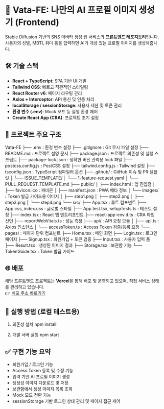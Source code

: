 # 👤 Vata-FE: 나만의 AI 프로필 이미지 생성기 (Frontend)

Stable Diffusion 기반의 SNS 아바타 생성 웹 서비스의 **프론트엔드 레포지토리**입니다.  
사용자의 성별, MBTI, 취미 등을 입력하면 AI가 개성 있는 프로필 이미지를 생성해줍니다.

## 🛠️ 기술 스택

- **React + TypeScript**: SPA 기반 UI 개발
- **Tailwind CSS**: 빠르고 직관적인 스타일링
- **React Router v6**: 페이지 라우팅 관리
- **Axios + Interceptor**: API 통신 및 인증 처리
- **localStorage / sessionStorage**: 사용자 세션 및 토큰 관리
- **환경 변수 (.env)**: Mock 모드 등 실행 환경 제어
- **Create React App (CRA)**: 프로젝트 초기 설정

## 📂 프로젝트 주요 구조

Vata-FE
├── .env                          : 환경 변수 설정
├── .gitignore                   : Git 무시 파일 설정
├── README.md                    : 프로젝트 설명 문서
├── package.json                 : 프로젝트 의존성 및 실행 스크립트
├── package-lock.json            : 정확한 버전 관리용 lock 파일
├── postcss.config.js            : PostCSS 설정
├── tailwind.config.js           : Tailwind 설정
├── tsconfig.json                : TypeScript 컴파일러 옵션
├── .github/                     : GitHub 이슈 및 PR 템플릿
│   └── ISSUE_TEMPLATE/
│       └── 1-feature-request.yaml
│   └── PULL_REQUEST_TEMPLATE.md
├── public/
│   ├── index.html               : 앱 진입점
│   ├── favicon.ico             : 파비콘
│   ├── manifest.json           : PWA 메타 정보
│   └── images/                 : Token 발급 가이드용 이미지
│       ├── step1.png
│       ├── step2.png
│       ├── step3.png
│       └── step4.png
└── src/
    ├── App.tsx                  : 루트 컴포넌트
    ├── App.css, index.css       : 글로벌 스타일
    ├── App.test.tsx, setupTests.ts : 테스트 설정
    ├── index.tsx                : React 앱 엔트리포인트
    ├── react-app-env.d.ts       : CRA 타입 선언
    ├── reportWebVitals.ts       : 성능 측정
    ├── api/                     : API 요청 모듈
    │   ├── api.ts               : Axios 인스턴스
    │   └── accessToken.ts      : Access Token 검증/등록 요청
    └── pages/                   : 페이지 단위 컴포넌트
        ├── Home.tsx            : 메인 화면
        ├── Login.tsx           : 로그인 페이지
        ├── Signup.tsx          : 회원가입 + 토큰 검증
        ├── Input.tsx           : 사용자 입력 폼
        ├── Result.tsx          : 생성된 이미지 결과
        ├── Storage.tsx         : 보관함 기능
        └── TokenGuide.tsx      : Token 발급 가이드

## 🌐 배포

해당 프론트엔드 프로젝트는 **Vercel**을 통해 배포 및 운영되고 있으며, 직접 서비스 상태를 관리하고 있습니다.  
👉 [배포 주소 바로가기](https://vata-fe-1cng.vercel.app/)

## 🧪 실행 방법 (로컬 테스트용)

1. 의존성 설치
npm install

2. 개발 서버 실행
npm start

## ✅ 구현 기능 요약

- 회원가입 / 로그인 기능
- Access Token 등록 및 수정 기능
- 입력 기반 AI 프로필 이미지 생성
- 생생성 이미지 다운로드 및 저장
- 보관함에서 생성 이미지 목록 조회
- Mock 모드 전환 가능
- sessionStorage 기반 로그인 상태 관리 및 페이지 접근 제어
